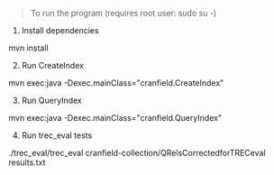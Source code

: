 > To run the program (requires root user: sudo su -)

1. Install dependencies

mvn install

2. Run CreateIndex

mvn exec:java -Dexec.mainClass="cranfield.CreateIndex"

3. Run QueryIndex

mvn exec:java -Dexec.mainClass="cranfield.QueryIndex"

4. Run trec_eval tests

./trec_eval/trec_eval cranfield-collection/QRelsCorrectedforTRECeval results.txt

